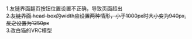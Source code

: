1.友链界面翻页按钮位置设置不正确，导致页面超出  
~~2.友链界面.head-box的width应设置两种情形，小于1000px时大小变为940px,反之设置为1250px~~  
3.改白猫的VRC模型